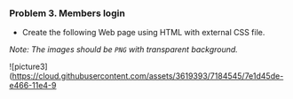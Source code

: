 ### Problem 3. Members login
*	Create the following Web page using HTML with external CSS file.

_Note: The images should be `PNG` with transparent background._

![picture3](https://cloud.githubusercontent.com/assets/3619393/7184545/7e1d45de-e466-11e4-9